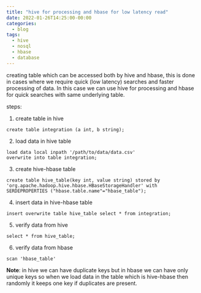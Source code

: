 ```yaml
---
title: "hive for processing and hbase for low latency read"
date: 2022-01-26T14:25:00-00:00
categories:
  - blog
tags:
  - hive
  - nosql
  - hbase
  - database
---
```



creating table which can be accessed both by hive and hbase, this is done in cases where we require quick (low latency) searches and faster processing of data. In this case we can use hive for processing and hbase for quick searches with same underlying table.

steps:

1. create table in hive
```hive
create table integration (a int, b string);
```

2. load data in hive table
```hive
load data local inpath '/path/to/data/data.csv'
overwrite into table integration;
```

3. create hive-hbase table
```hive
create table hive_table(key int, value string) stored by
'org.apache.hadoop.hive.hbase.HBaseStorageHandler' with
SERDEPROPERTIES ("hbase.table.name"="hbase_table");
```

4. insert data in hive-hbase table
```hive
insert overwrite table hive_table select * from integration;
```

5. verify data from hive
```hive
select * from hive_table;
```

6. verify data from hbase
```hbase
scan 'hbase_table'
```


**Note**: in hive we can have duplicate keys but in hbase we can have only unique keys so when we load data in the table which is hive-hbase then randomly it keeps one key if duplicates are present.

